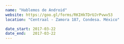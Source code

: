 ```yaml
---
name: "Hablemos de Android"
website: https://goo.gl/forms/RKIHkTDrUJrPvwv53
location: "Centraal - Zamora 187, Condesa. México"

date_start: 2017-03-22
date_end:   2017-03-22
---
```

